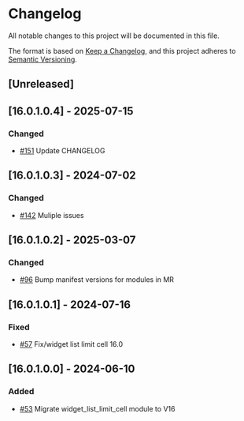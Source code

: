# Changelog
All notable changes to this project will be documented in this file.

The format is based on [Keep a Changelog](https://keepachangelog.com/en/1.0.0/),
and this project adheres to [Semantic Versioning](https://semver.org/spec/v2.0.0.html).

## [Unreleased]
## [16.0.1.0.4] - 2025-07-15
### Changed
- [#151](https://gitlab.com/somitcoop/erp-research/odoo-helpdesk/-/merge_requests/151) Update CHANGELOG

## [16.0.1.0.3] - 2024-07-02
### Changed
- [#142](https://gitlab.com/somitcoop/erp-research/odoo-helpdesk/-/merge_requests/142) Muliple issues

## [16.0.1.0.2] - 2025-03-07
### Changed
- [#96](https://gitlab.com/somitcoop/erp-research/odoo-helpdesk/-/merge_requests/96)  Bump manifest versions for modules in MR

## [16.0.1.0.1] - 2024-07-16
### Fixed
- [#57](https://gitlab.com/somitcoop/erp-research/odoo-helpdesk/-/merge_requests/57) Fix/widget list limit cell 16.0 

## [16.0.1.0.0] - 2024-06-10
### Added
- [#53](https://gitlab.com/somitcoop/erp-research/odoo-helpdesk/-/merge_requests/53) Migrate widget_list_limit_cell module to V16